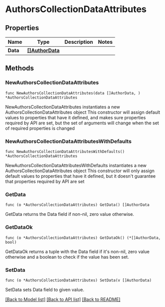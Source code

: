 # AuthorsCollectionDataAttributes

## Properties

Name | Type | Description | Notes
------------ | ------------- | ------------- | -------------
**Data** | [**[]AuthorData**](AuthorData.md) |  | 

## Methods

### NewAuthorsCollectionDataAttributes

`func NewAuthorsCollectionDataAttributes(data []AuthorData, ) *AuthorsCollectionDataAttributes`

NewAuthorsCollectionDataAttributes instantiates a new AuthorsCollectionDataAttributes object
This constructor will assign default values to properties that have it defined,
and makes sure properties required by API are set, but the set of arguments
will change when the set of required properties is changed

### NewAuthorsCollectionDataAttributesWithDefaults

`func NewAuthorsCollectionDataAttributesWithDefaults() *AuthorsCollectionDataAttributes`

NewAuthorsCollectionDataAttributesWithDefaults instantiates a new AuthorsCollectionDataAttributes object
This constructor will only assign default values to properties that have it defined,
but it doesn't guarantee that properties required by API are set

### GetData

`func (o *AuthorsCollectionDataAttributes) GetData() []AuthorData`

GetData returns the Data field if non-nil, zero value otherwise.

### GetDataOk

`func (o *AuthorsCollectionDataAttributes) GetDataOk() (*[]AuthorData, bool)`

GetDataOk returns a tuple with the Data field if it's non-nil, zero value otherwise
and a boolean to check if the value has been set.

### SetData

`func (o *AuthorsCollectionDataAttributes) SetData(v []AuthorData)`

SetData sets Data field to given value.



[[Back to Model list]](../README.md#documentation-for-models) [[Back to API list]](../README.md#documentation-for-api-endpoints) [[Back to README]](../README.md)


